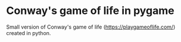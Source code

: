 # Conway's game of life in pygame
Small version of Conway's game of life (https://playgameoflife.com/) created in python. 
